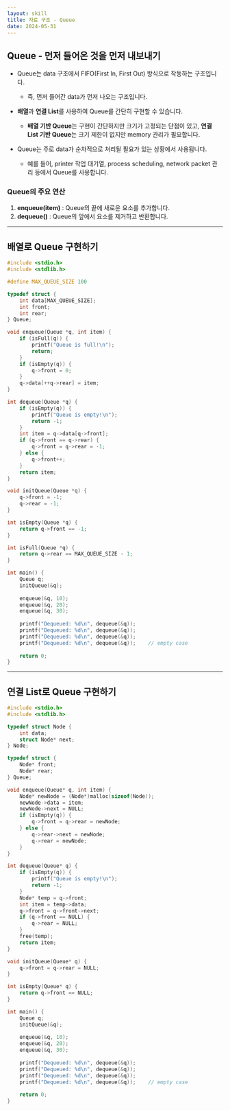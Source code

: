 ```yaml
---
layout: skill
title: 자료 구조 - Queue
date: 2024-05-31
---
```





## Queue - 먼저 들어온 것을 먼저 내보내기

- Queue는 data 구조에서 FIFO(First In, First Out) 방식으로 작동하는 구조입니다.
    - 즉, 먼저 들어간 data가 먼저 나오는 구조입니다.

- **배열**과 **연결 List**를 사용하여 Queue를 간단히 구현할 수 있습니다.
    - **배열 기반 Queue**는 구현이 간단하지만 크기가 고정되는 단점이 있고, **연결 List 기반 Queue**는 크기 제한이 없지만 memory 관리가 필요합니다.

- Queue는 주로 data가 순차적으로 처리될 필요가 있는 상황에서 사용됩니다.
    - 예를 들어, printer 작업 대기열, process scheduling, network packet 관리 등에서 Queue를 사용합니다.


### Queue의 주요 연산

1. **enqueue(item)** : Queue의 끝에 새로운 요소를 추가합니다.
2. **dequeue()** : Queue의 앞에서 요소를 제거하고 반환합니다.




---




## 배열로 Queue 구현하기

```c
#include <stdio.h>
#include <stdlib.h>

#define MAX_QUEUE_SIZE 100

typedef struct {
    int data[MAX_QUEUE_SIZE];
    int front;
    int rear;
} Queue;

void enqueue(Queue *q, int item) {
    if (isFull(q)) {
        printf("Queue is full!\n");
        return;
    }
    if (isEmpty(q)) {
        q->front = 0;
    }
    q->data[++q->rear] = item;
}

int dequeue(Queue *q) {
    if (isEmpty(q)) {
        printf("Queue is empty!\n");
        return -1;
    }
    int item = q->data[q->front];
    if (q->front == q->rear) {
        q->front = q->rear = -1;
    } else {
        q->front++;
    }
    return item;
}

void initQueue(Queue *q) {
    q->front = -1;
    q->rear = -1;
}

int isEmpty(Queue *q) {
    return q->front == -1;
}

int isFull(Queue *q) {
    return q->rear == MAX_QUEUE_SIZE - 1;
}

int main() {
    Queue q;
    initQueue(&q);
    
    enqueue(&q, 10);
    enqueue(&q, 20);
    enqueue(&q, 30);
    
    printf("Dequeued: %d\n", dequeue(&q));
    printf("Dequeued: %d\n", dequeue(&q));
    printf("Dequeued: %d\n", dequeue(&q));
    printf("Dequeued: %d\n", dequeue(&q));    // empty case
    
    return 0;
}
```




---




## 연결 List로 Queue 구현하기

```c
#include <stdio.h>
#include <stdlib.h>

typedef struct Node {
    int data;
    struct Node* next;
} Node;

typedef struct {
    Node* front;
    Node* rear;
} Queue;

void enqueue(Queue* q, int item) {
    Node* newNode = (Node*)malloc(sizeof(Node));
    newNode->data = item;
    newNode->next = NULL;
    if (isEmpty(q)) {
        q->front = q->rear = newNode;
    } else {
        q->rear->next = newNode;
        q->rear = newNode;
    }
}

int dequeue(Queue* q) {
    if (isEmpty(q)) {
        printf("Queue is empty!\n");
        return -1;
    }
    Node* temp = q->front;
    int item = temp->data;
    q->front = q->front->next;
    if (q->front == NULL) {
        q->rear = NULL;
    }
    free(temp);
    return item;
}

void initQueue(Queue* q) {
    q->front = q->rear = NULL;
}

int isEmpty(Queue* q) {
    return q->front == NULL;
}

int main() {
    Queue q;
    initQueue(&q);
    
    enqueue(&q, 10);
    enqueue(&q, 20);
    enqueue(&q, 30);
    
    printf("Dequeued: %d\n", dequeue(&q));
    printf("Dequeued: %d\n", dequeue(&q));
    printf("Dequeued: %d\n", dequeue(&q));
    printf("Dequeued: %d\n", dequeue(&q));    // empty case
    
    return 0;
}
```

